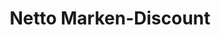 ---
title: "Netto Marken-Discount"
url: /grossschoenau/netto-marken-discount-hauptstrasse/
shop: Supermarkt
---